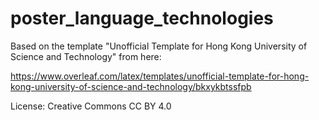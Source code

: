 # poster_language_technologies

Based on the template "Unofficial Template for Hong Kong University of Science and Technology" from here:

https://www.overleaf.com/latex/templates/unofficial-template-for-hong-kong-university-of-science-and-technology/bkxykbtssfpb

License: Creative Commons CC BY 4.0

